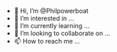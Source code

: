 - 👋 Hi, I’m @Philpowerboat
- 👀 I’m interested in ...
- 🌱 I’m currently learning ...
- 💞️ I’m looking to collaborate on ...
- 📫 How to reach me ...

<!---
Philpowerboat/Philpowerboat is a ✨ special ✨ repository because its `README.md` (this file) appears on your GitHub profile.
You can click the Preview link to take a look at your changes.
--->
